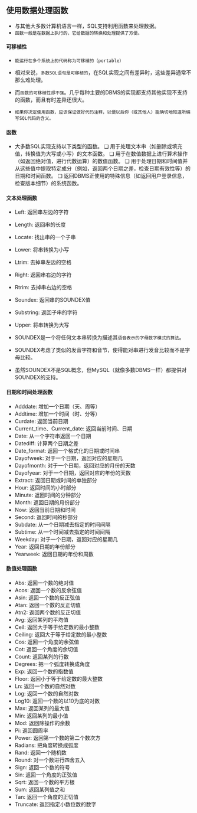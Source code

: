 ## 使用数据处理函数
* 与其他大多数计算机语言一样，SQL支持利用函数来处理数据。
* `函数一般是在数据上执行的，它给数据的转换和处理提供了方便。`

#### 可移植性
* `能运行在多个系统上的代码称为可移植的（portable）`
* 相对来说，`多数SQL语句是可移植的`，在SQL实现之间有差异时，这些差异通常不那么难处理。
* 而`函数的可移植性却不强`。几乎每种主要的DBMS的实现都支持其他实现不支持的函数，而且有时差异还很大。

* `如果你决定使用函数，应该保证做好代码注释，以便以后你（或其他人）能确切地知道所编写SQL代码的含义。`

#### 函数
* 大多数SQL实现支持以下类型的函数。
  ❑ 用于处理文本串（如删除或填充值，转换值为大写或小写）的文本函数。
  ❑ 用于在数值数据上进行算术操作（如返回绝对值，进行代数运算）的数值函数。
  ❑ 用于处理日期和时间值并从这些值中提取特定成分（例如，返回两个日期之差，检查日期有效性等）的日期和时间函数。
  ❑ 返回DBMS正使用的特殊信息（如返回用户登录信息，检查版本细节）的系统函数。

#### 文本处理函数
* Left: 返回串左边的字符
* Length: 返回串的长度
* Locate: 找出串的一个子串
* Lower: 将串转换为小写
* Ltrim: 去掉串左边的空格
* Right: 返回串右边的字符
* Rtrim: 去掉串右边的空格
* Soundex: 返回串的SOUNDEX值
* Substring: 返回子串的字符
* Upper: 将串转换为大写


* SOUNDEX是一个将任何文本串转换为描述其`语音表示的字母数字模式的算法`。
* SOUNDEX考虑了类似的发音字符和音节，使得能对串进行发音比较而不是字母比较。
* 虽然SOUNDEX不是SQL概念，但MySQL（就像多数DBMS一样）都提供对SOUNDEX的支持。

#### 日期和时间处理函数
* Adddate: 增加一个日期（天、周等）
* Addtime: 增加一个时间（时、分等）
* Curdate: 返回当前日期
* Current_time、Current_date: 返回当前时间、日期
* Date: 从一个字符串返回一个日期
* Datediff: 计算两个日期之差
* Date_format: 返回一个格式化的日期或时间串
* Dayofweek: 对于一个日期，返回对应的星期几
* Dayofmonth: 对于一个日期，返回对应的月份的天数
* Dayofyear: 对于一个日期，返回对应的年份的天数
* Extract: 返回日期或时间的单独部分
* Hour: 返回时间的小时部分
* Minute: 返回时间的分钟部分
* Month: 返回日期的月份部分
* Now: 返回当前日期和时间
* Second: 返回时间的秒部分
* Subdate: 从一个日期减去指定的时间间隔
* Subtime: 从一个时间减去指定的时间间隔
* Weekday: 对于一个日期，返回对应的星期几
* Year: 返回日期的年份部分
* Yearweek: 返回日期的年份和周数

#### 数值处理函数
* Abs: 返回一个数的绝对值
* Acos: 返回一个数的反余弦值
* Asin: 返回一个数的反正弦值
* Atan: 返回一个数的反正切值
* Atn2: 返回两个数的反正切值
* Avg: 返回某列的平均值
* Ceil: 返回大于等于给定数的最小整数
* Ceiling: 返回大于等于给定数的最小整数
* Cos: 返回一个角度的余弦值
* Cot: 返回一个角度的余切值
* Count: 返回某列的行数
* Degrees: 把一个弧度转换成角度
* Exp: 返回一个数的指数值
* Floor: 返回小于等于给定数的最大整数
* Ln: 返回一个数的自然对数
* Log: 返回一个数的自然对数
* Log10: 返回一个数的以10为底的对数
* Max: 返回某列的最大值
* Min: 返回某列的最小值
* Mod: 返回除操作的余数
* Pi: 返回圆周率
* Power: 返回第一个数的第二个数次方
* Radians: 把角度转换成弧度
* Rand: 返回一个随机数
* Round: 对一个数进行四舍五入
* Sign: 返回一个数的符号
* Sin: 返回一个角度的正弦值
* Sqrt: 返回一个数的平方根
* Sum: 返回某列值之和
* Tan: 返回一个角度的正切值
* Truncate: 返回指定小数位数的数字




